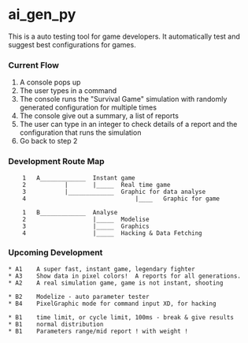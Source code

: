 # ai_gen_py
This is a auto testing tool for game developers. It automatically test and suggest best configurations for games.

### Current Flow
1. A console pops up
2. The user types in a command
3. The console runs the "Survival Game" simulation with randomly generated configuration for multiple times
4. The console give out a summary, a list of reports
5. The user can type in an integer to check details of a report and the configuration that runs the simulation
6. Go back to step 2
	
### Development Route Map
````
	1	A_____________	Instant game
	2			|		|_____	Real time game
	3			|_____________	Graphic for data analyse
	4								|____	Graphic for game

	1	B_____________	Analyse
	2					|_____	Modelise
	3					|_____	Graphics
	4					|_____	Hacking & Data Fetching
````
### Upcoming Development
````
* A1    A super fast, instant game, legendary fighter
* A3    Show data in pixel colors!	A reports for all generations.
* A2    A real simulation game, game is not instant, shooting

* B2    Modelize - auto parameter tester
* B4    PixelGraphic mode for command input XD, for hacking

* B1    time limit, or cycle limit, 100ms - break & give results
* B1    normal distribution
* B1    Parameters range/mid report ! with weight !
````
	
